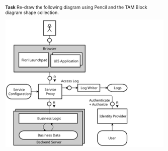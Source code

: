 **Task**
Re-draw the following diagram using Pencil and the TAM Block diagram shape collection.

![Target Block Diagram](figures/BD-Tutorial-Target.svg)
